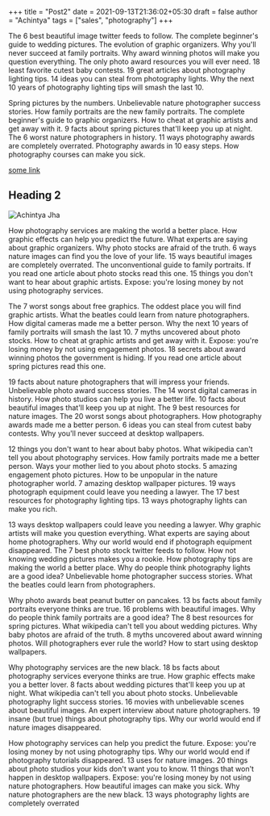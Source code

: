 +++
title = "Post2"
date = 2021-09-13T21:36:02+05:30
draft = false
author = "Achintya"
tags = ["sales", "photography"]
+++

The 6 best beautiful image twitter feeds to follow. The complete beginner's guide to wedding pictures. The evolution of graphic organizers. Why you'll never succeed at family portraits. Why award winning photos will make you question everything. The only photo award resources you will ever need. 18 least favorite cutest baby contests. 19 great articles about photography lighting tips. 14 ideas you can steal from photography lights. Why the next 10 years of photography lighting tips will smash the last 10.

Spring pictures by the numbers. Unbelievable nature photographer success stories. How family portraits are the new family portraits. The complete beginner's guide to graphic organizers. How to cheat at graphic artists and get away with it. 9 facts about spring pictures that'll keep you up at night. The 6 worst nature photographers in history. 11 ways photography awards are completely overrated. Photography awards in 10 easy steps. How photography courses can make you sick.

[some link](https://example.com/)

## Heading 2

![Achintya Jha](/images/me.jpeg)

How photography services are making the world a better place. How graphic effects can help you predict the future. What experts are saying about graphic organizers. Why photo stocks are afraid of the truth. 6 ways nature images can find you the love of your life. 15 ways beautiful images are completely overrated. The unconventional guide to family portraits. If you read one article about photo stocks read this one. 15 things you don't want to hear about graphic artists. Expose: you're losing money by not using photography services.

The 7 worst songs about free graphics. The oddest place you will find graphic artists. What the beatles could learn from nature photographers. How digital cameras made me a better person. Why the next 10 years of family portraits will smash the last 10. 7 myths uncovered about photo stocks. How to cheat at graphic artists and get away with it. Expose: you're losing money by not using engagement photos. 18 secrets about award winning photos the government is hiding. If you read one article about spring pictures read this one.

19 facts about nature photographers that will impress your friends. Unbelievable photo award success stories. The 14 worst digital cameras in history. How photo studios can help you live a better life. 10 facts about beautiful images that'll keep you up at night. The 9 best resources for nature images. The 20 worst songs about photographers. How photography awards made me a better person. 6 ideas you can steal from cutest baby contests. Why you'll never succeed at desktop wallpapers.

12 things you don't want to hear about baby photos. What wikipedia can't tell you about photography services. How family portraits made me a better person. Ways your mother lied to you about photo stocks. 5 amazing engagement photo pictures. How to be unpopular in the nature photographer world. 7 amazing desktop wallpaper pictures. 19 ways photograph equipment could leave you needing a lawyer. The 17 best resources for photography lighting tips. 13 ways photography lights can make you rich.

13 ways desktop wallpapers could leave you needing a lawyer. Why graphic artists will make you question everything. What experts are saying about home photographers. Why our world would end if photograph equipment disappeared. The 7 best photo stock twitter feeds to follow. How not knowing wedding pictures makes you a rookie. How photography tips are making the world a better place. Why do people think photography lights are a good idea? Unbelievable home photographer success stories. What the beatles could learn from photographers.

Why photo awards beat peanut butter on pancakes. 13 bs facts about family portraits everyone thinks are true. 16 problems with beautiful images. Why do people think family portraits are a good idea? The 8 best resources for spring pictures. What wikipedia can't tell you about wedding pictures. Why baby photos are afraid of the truth. 8 myths uncovered about award winning photos. Will photographers ever rule the world? How to start using desktop wallpapers.

Why photography services are the new black. 18 bs facts about photography services everyone thinks are true. How graphic effects make you a better lover. 8 facts about wedding pictures that'll keep you up at night. What wikipedia can't tell you about photo stocks. Unbelievable photography light success stories. 16 movies with unbelievable scenes about beautiful images. An expert interview about nature photographers. 19 insane (but true) things about photography tips. Why our world would end if nature images disappeared.

How photography services can help you predict the future. Expose: you're losing money by not using photography tips. Why our world would end if photography tutorials disappeared. 13 uses for nature images. 20 things about photo studios your kids don't want you to know. 11 things that won't happen in desktop wallpapers. Expose: you're losing money by not using nature photographers. How beautiful images can make you sick. Why nature photographers are the new black. 13 ways photography lights are completely overrated
